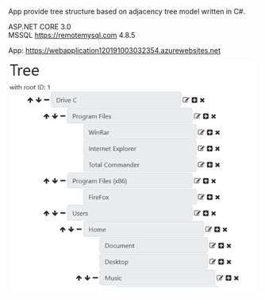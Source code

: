 App provide tree structure based on adjacency tree model written in C#.  

ASP.NET CORE 3.0  
MSSQL https://remotemysql.com 4.8.5   

App: https://webapplication120191003032354.azurewebsites.net  

![img](https://raw.githubusercontent.com/Vitz/TreeStructure/master/tree.png)  
